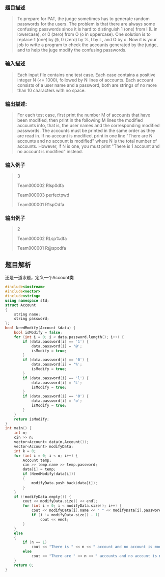 ### 题目描述

> To prepare for PAT, the judge sometimes has to generate random passwords for the users. The problem is that there are always some confusing passwords since it is hard to distinguish 1 (one) from l (L in lowercase), or 0 (zero) from O (o in uppercase). One solution is to replace 1 (one) by @, 0 (zero) by %, l by L, and O by o. Now it is your job to write a program to check the accounts generated by the judge, and to help the juge modify the confusing passwords.

### 输入描述

> Each input file contains one test case. Each case contains a positive integer N (<= 1000), followed by N lines of accounts. Each account consists of a user name and a password, both are strings of no more than 10 characters with no space.

### 输出描述:
> For each test case, first print the number M of accounts that have been modified, then print in the following M lines the modified accounts info, that is, the user names and the corresponding modified passwords. The accounts must be printed in the same order as they are read in. If no account is modified, print in one line "There are N accounts and no account is modified" where N is the total number of accounts. However, if N is one, you must print "There is 1 account and no account is modified" instead.

### 输入例子
> 3
> 
> Team000002 Rlsp0dfa
> 
> Team000003 perfectpwd
> 
> Team000001 R1spOdfa

### 输出例子
> 2
> 
> Team000002 RLsp%dfa
> 
> Team000001 R@spodfa



## 题目解析
还是一道水题，定义一个Account类

```C++
#include<iostream>
#include<vector>
#include<string>
using namespace std;
struct Account
{
	string name;
	string password;
};
bool NeedModify(Account &data) {
	bool isModify = false;
	for (int i = 0; i < data.password.length(); i++) {
		if (data.password[i] == '1') {
			data.password[i] = '@';
			isModify = true;
		}
		if (data.password[i] == '0') {
			data.password[i] = '%';
			isModify = true;
		}
		if (data.password[i] == 'l') {
			data.password[i] = 'L';
			isModify = true;
		}
		if (data.password[i] == 'O') {
			data.password[i] = 'o';
			isModify = true;
		}
	}
	return isModify;
}
int main() {
	int n;
	cin >> n;
	vector<Account> data(n,Account());
	vector<Account> modifyData;
	int k = 0;
	for (int i = 0; i < n; i++) {
		Account temp;
		cin >> temp.name >> temp.password;
		data[i] = temp;
		if (NeedModify(data[i]))
		{
			modifyData.push_back(data[i]);
		}
	}
	if (!modifyData.empty()) {
		cout << modifyData.size() << endl;
		for (int i = 0; i < modifyData.size(); i++) {
			cout << modifyData[i].name << " " << modifyData[i].password;
			if (i != modifyData.size() - 1)
				cout << endl;
		}
	}
	else
	{
		if (n == 1)
			cout << "There is " << n << " account and no account is modified";
		else
			cout << "There are " << n << " accounts and no account is modified";
	}
	return 0;
}
```